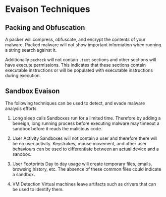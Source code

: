 # Evaison Techniques

## Packing and Obfuscation
A packer will compress, obfuscate, and encrypt the contents of your malware. Packed malware will not show important information when running a string search against it. 

Additionally `pecheck` will not contain `.text` sections and other sections will have execute permissions. This indicates that these sections contain executable instructions or will be populated with executable instructions during execution.

## Sandbox Evaison
The following techniques can be used to detect, and evade malware analysis efforts

1. Long sleep calls
Sandboxes run for a limited time. Therefore by adding a beneign, long running process before executing malware may timeout a sandbox before it reads the malicious code.

2. User Activity
Sandboxes will not contain a user and therefore there will be no user activity. Keystrokes, mouse movement, and other user behaviours can be used to differentiate between an actual device and a sandbox.

3. User Footprints
Day to day usage will create temporary files, emails, browsing history, etc. The absence of these common files could indicate a sandbox.

4. VM Detection
Virtual machines leave artifacts such as drivers that can be used to identify them. 

